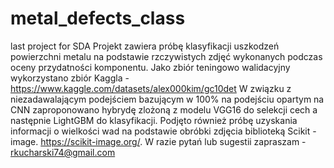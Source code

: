 # metal_defects_class
last project for SDA
Projekt zawiera próbę klasyfikacji uszkodzeń powierzchni metalu na podstawie rzczywistych zdjęć wykonanych podczas oceny przydatności komponentu. 
Jako zbiór teningowo walidacyjny wykorzystano zbiór Kaggla - https://www.kaggle.com/datasets/alex000kim/gc10det
W związku z niezadawalającym podejściem bazującym w 100% na podejściu opartym na CNN zaproponowano hybrydę zlożoną z modelu VGG16 do selekcji cech a następnie LightGBM do klasyfikacji. Podjęto również próbę uzyskania informacji o wielkości wad na podstawie obróbki zdjęcia biblioteką Scikit - image. https://scikit-image.org/.
W razie pytań lub sugestii zapraszam  - rkucharski74@gmail.com
